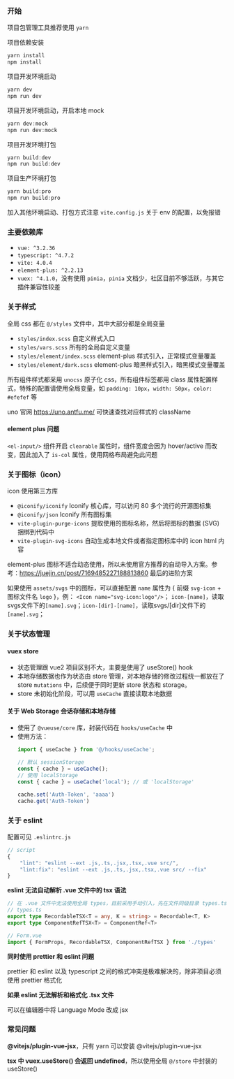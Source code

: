 
### 开始

项目包管理工具推荐使用 `yarn`

项目依赖安装
```ts
yarn install
npm install
```
项目开发环境启动
```ts
yarn dev
npm run dev
```
项目开发环境启动，开启本地 mock
```ts
yarn dev:mock
npm run dev:mock
```
项目开发环境打包
```ts
yarn build:dev
npm run build:dev
```
项目生产环境打包
```ts
yarn build:pro
npm run build:pro
```

加入其他环境启动、打包方式注意 `vite.config.js` 关于 env 的配置，以免报错

### 主要依赖库
- `vue: ^3.2.36`
- `typescript: ^4.7.2`
- `vite: 4.0.4`
- `element-plus: ^2.2.13`
- `vuex: ^4.1.0`，没有使用 `pinia`，`pinia` 文档少，社区目前不够活跃，与其它插件兼容性较差

### 关于样式
全局 css 都在 `@/styles` 文件中，其中大部分都是全局变量
- `styles/index.scss` 自定义样式入口
- `styles/vars.scss` 所有的全局自定义变量
- `styles/element/index.scss` element-plus 样式引入，正常模式变量覆盖
- `styles/element/dark.scss` element-plus 暗黑样式引入，暗黑模式变量覆盖

所有组件样式都采用 `unocss` 原子化 css，所有组件标签都用 class 属性配置样式，特殊的配置请使用全局变量，如 `padding: 10px`，`width: 50px`，`color: #efefef` 等
    
uno 官网 https://uno.antfu.me/ 可快速查找对应样式的 className

#### element plus 问题

`<el-input/>` 组件开启 `clearable` 属性时，组件宽度会因为 hover/active 而改变，因此加入了 `is-col` 属性，使用网格布局避免此问题

### 关于图标（icon）
icon 使用第三方库
- `@iconify/iconify` Iconify 核心库，可以访问 80 多个流行的开源图标集
- `@iconify/json` Iconify 所有图标集
- `vite-plugin-purge-icons` 提取使用的图标名称，然后将图标的数据 (SVG) 捆绑到代码中
- `vite-plugin-svg-icons` 自动生成本地文件或者指定图标库中的 icon html 内容

element-plus 图标不适合动态使用，所以未使用官方推荐的自动导入方案。参考：https://juejin.cn/post/7169485227188813860 最后的进阶方案

如果使用 `assets/svgs` 中的图标，可以直接配置 `name` 属性为 { 前缀 `svg-icon` + 图标文件名 `logo` }，例： `<Icon name="svg-icon:logo"/>`；
`icon-[name]`，读取svgs文件下的`[name].svg`；`icon-[dir]-[name]`，读取svgs/\[dir\]文件下的`[name].svg`；

### 关于状态管理

#### vuex store
- 状态管理跟 vue2 项目区别不大，主要是使用了 useStore() hook
- 本地存储数据也作为状态由 store 管理，对本地存储的修改过程统一都放在了 store `mutations` 中，后续便于同时更新 store 状态和 storage。
- store 未初始化阶段，可以用 `useCache` 直接读取本地数据

#### 关于 Web Storage 会话存储和本地存储

- 使用了 `@vueuse/core` 库，封装代码在 `hooks/useCache` 中
- 使用方法：
    ```ts
    import { useCache } from '@/hooks/useCache';

    // 默认 sessionStorage
    const { cache } = useCache();
    // 使用 localStorage 
    const { cache } = useCache('local'); // 或 'localStorage'
    
    cache.set('Auth-Token', 'aaaa')
    cache.get('Auth-Token')
    ```

### 关于 eslint

配置可见 `.eslintrc.js`

```js
// script
{
    "lint": "eslint --ext .js,.ts,.jsx,.tsx,.vue src/",
    "lint:fix": "eslint --ext .js,.ts,.jsx,.tsx,.vue src/ --fix"
}
```

**eslint 无法自动解析 .vue 文件中的 tsx 语法**
```ts
// 在 .vue 文件中无法使用全局 types，目前采用手动引入，先在文件同级目录 types.ts 中引入全局类型定义，然后 .vue 文件单独引入类型
// types.ts
export type RecordableTSX<T = any, K = string> = Recordable<T, K>
export type ComponentRefTSX<T> = ComponentRef<T>

// Form.vue
import { FormProps, RecordableTSX, ComponentRefTSX } from './types'
```

**同时使用 prettier 和 eslint 问题**

prettier 和 eslint 以及 typescript 之间的格式冲突是极难解决的，除非项目必须使用 prettier 格式化

**如果 eslint 无法解析和格式化 .tsx 文件**

可以在编辑器中将 Language Mode 改成 jsx

### 常见问题

**@vitejs/plugin-vue-jsx**，只有 yarn 可以安装 @vitejs/plugin-vue-jsx

**tsx 中 vuex.useStore() 会返回 undefined**，所以使用全局 `@/store` 中封装的 useStore()






